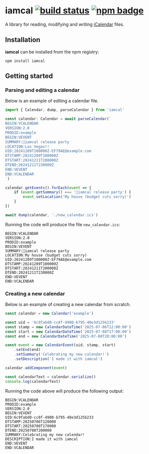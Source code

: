 # iamcal [![build status](https://img.shields.io/github/actions/workflow/status/olillin/iamcal/npm-test.yml?style=flat-square)](https://github.com/olillin/iamcal/actions/workflows/npm-test.yml) [![npm badge](https://img.shields.io/npm/v/iamcal?style=flat-square&color=red)](https://www.npmjs.com/package/iamcal)

A library for reading, modifying and writing [iCalendar](https://en.wikipedia.org/wiki/ICalendar) files.

## Installation

**iamcal** can be installed from the npm registry:

```console
npm install iamcal
```

## Getting started

### Parsing and editing a calendar

Below is an example of editing a calendar file.

```typescript
import { Calendar, dump, parseCalendar } from 'iamcal'

const calendar: Calendar = await parseCalendar(`
BEGIN:VCALENDAR
VERSION:2.0
PRODID:example
BEGIN:VEVENT
SUMMARY:🎉iamcal release party
LOCATION:Las Vegas!!
UID:20241209T100000Z-EF79AE@example.com
DTSTAMP:20241209T100000Z
DTSTART:20241211T200000Z
DTEND:20241211T230000Z
END:VEVENT
END:VCALENDAR
`)

calendar.getEvents().forEach(event => {
    if (event.getSummary() === '🎉iamcal release party') {
        event.setLocation('My house (budget cuts sorry)')
    }
})

await dump(calendar, './new_calendar.ics')
```

Running the code will produce the file `new_calendar.ics`:

```icalendar
BEGIN:VCALENDAR
VERSION:2.0
PRODID:example
BEGIN:VEVENT
SUMMARY:🎉iamcal release party
LOCATION:My house (budget cuts sorry)
UID:20241209T100000Z-EF79AE@example.com
DTSTAMP:20241209T100000Z
DTSTART:20241211T200000Z
DTEND:20241211T230000Z
END:VEVENT
END:VCALENDAR
```

### Creating a new calendar

Below is an example of creating a new calendar from scratch.

```typescript
const calendar = new Calendar('example')

const uid = '6c9fabd0-cc8f-4900-b795-40e3d125b233'
const stamp = new CalendarDateTime('2025-07-06T12:00:00')
const start = new CalendarDateTime('2025-07-08T17:00:00')
const end = new CalendarDateTime('2025-07-08T20:00:00')

const event = new CalendarEvent(uid, stamp, start)
    .setEnd(end)
    .setSummary('Celebrating my new calendar!')
    .setDescription('I made it with iamcal')

calendar.addComponent(event)

const calendarText = calendar.serialize()
console.log(calendarText)
```

Running the code above will produce the following output:

```icalendar
BEGIN:VCALENDAR
PRODID:example
VERSION:2.0
BEGIN:VEVENT
UID:6c9fabd0-cc8f-4900-b795-40e3d125b233
DTSTAMP:20250706T120000
DTSTART:20250708T170000
DTEND:20250708T200000
SUMMARY:Celebrating my new calendar!
DESCRIPTION:I made it with iamcal
END:VEVENT
END:VCALENDAR
```
